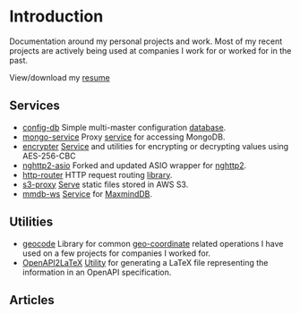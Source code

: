 # Introduction

Documentation around my personal projects and work.  Most of my recent projects are actively
being used at companies I work for or worked for in the past.

View/download my [resume](https://github.com/sptrakesh/sptrakesh.github.io/blob/main/Writerside/images/resume.pdf)

## Services
* [config-db](Config-Db.md) Simple multi-master configuration [database](https://github.com/sptrakesh/config-db).
* [mongo-service](mongo-service.md) Proxy [service](https://github.com/sptrakesh/mongo-service) for accessing MongoDB.
* [encrypter](encrypter.md) [Service](https://github.com/sptrakesh/encrypter) and utilities for encrypting or decrypting values using AES-256-CBC
* [nghttp2-asio](nghttp2-asio.md) Forked and updated ASIO wrapper for [nghttp2](https://github.com/sptrakesh/nghttp2-asio).
* [http-router](http-router.md) HTTP request routing [library](https://github.com/sptrakesh/http-router).
* [s3-proxy](s3-proxy.md) [Serve](https://github.com/sptrakesh/s3-proxy) static files stored in AWS S3.
* [mmdb-ws](mmdb.md) [Service](https://github.com/sptrakesh/mmdb-ws) for [MaxmindDB](https://db-ip.com/db/download/ip-to-city-lite).

## Utilities
* [geocode](geocode.md) Library for common [geo-coordinate](https://github.com/sptrakesh/geocode) related
  operations I have used on a few projects for companies I worked for.
* [OpenAPI2LaTeX](OpenAPI-to-LaTeX.md) [Utility](https://github.com/sptrakesh/openapi2latex)
  for generating a LaTeX file representing the information in an OpenAPI specification.

## Articles
<include from="Articles.md" element-id="article-links"/>
